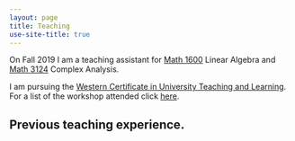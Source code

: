 ```yaml
---
layout: page
title: Teaching
use-site-title: true
---
```


On Fall 2019 I am a teaching assistant for [Math 1600](https://www.math.uwo.ca/faculty/riley/fall2019/index.html) Linear Algebra and [Math 3124](https://owl.uwo.ca/access/content/group/70fc07a1-3d95-4958-9685-d21dfc05b684/outline.pdf) Complex Analysis.

I am pursuing the [Western Certificate in University Teaching and Learning](https://teaching.uwo.ca/programs/certificates/cutl.html). For a list of the workshop attended click [here]().

## Previous teaching experience.

